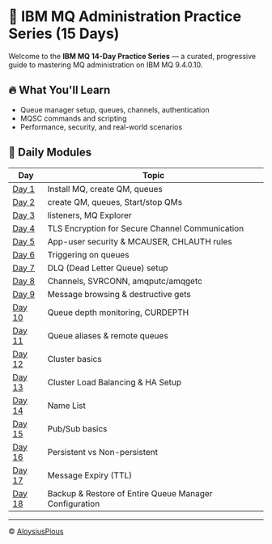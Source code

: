 # 📘 IBM MQ Administration Practice Series (15 Days)

Welcome to the **IBM MQ 14-Day Practice Series** — a curated, progressive guide to mastering MQ administration on IBM MQ 9.4.0.10.

## 🔥 What You'll Learn
- Queue manager setup, queues, channels, authentication
- MQSC commands and scripting
- Performance, security, and real-world scenarios

## 📅 Daily Modules

| Day | Topic |
|-----|-------|
| [Day 1](Day-01.md) | Install MQ, create QM, queues |
| [Day 2](Day-02.md) | create QM, queues, Start/stop QMs|
| [Day 3](Day-03.md) | listeners, MQ Explorer |
| [Day 4](Day-04.md) | TLS Encryption for Secure Channel Communication |
| [Day 5](Day-05.md) | App-user security & MCAUSER, CHLAUTH rules |
| [Day 6](Day-06.md) | Triggering on queues |
| [Day 7](Day-07.md) | DLQ (Dead Letter Queue) setup |
| [Day 8](Day-08.md) | Channels, SVRCONN, amqputc/amqgetc |
| [Day 9](Day-09.md) | Message browsing & destructive gets |
| [Day 10](Day-10.md) | Queue depth monitoring, CURDEPTH |
| [Day 11](Day-11.md) | Queue aliases & remote queues |
| [Day 12](Day-12.md) | Cluster basics |
| [Day 13](Day-13.md) | Cluster Load Balancing & HA Setup |
| [Day 14](Day-14.md) | Name List |
| [Day 15](Day-15.md) | Pub/Sub basics |
| [Day 16](Day-16.md) | Persistent vs Non-persistent |
| [Day 17](Day-17.md) | Message Expiry (TTL) |
| [Day 18](Day-18.md) | Backup & Restore of Entire Queue Manager Configuration |

---

© [AloysiusPious](https://github.com/AloysiusPious)
